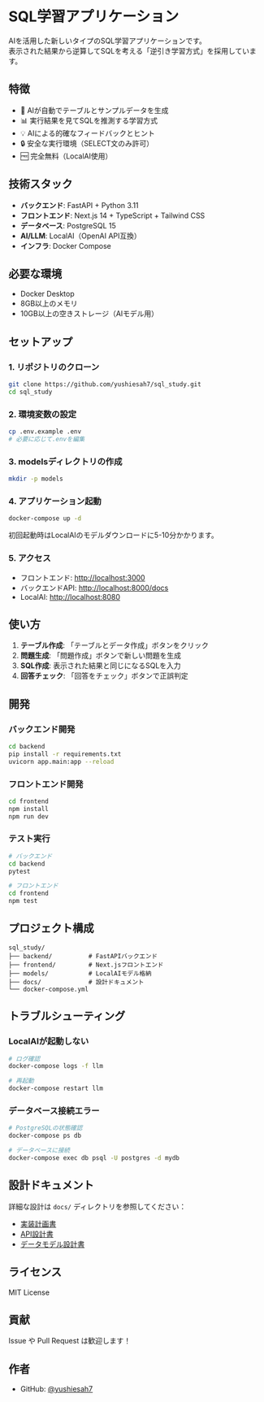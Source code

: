 # SQL学習アプリケーション

AIを活用した新しいタイプのSQL学習アプリケーションです。  
表示された結果から逆算してSQLを考える「逆引き学習方式」を採用しています。

## 特徴

- 🤖 AIが自動でテーブルとサンプルデータを生成
- 📊 実行結果を見てSQLを推測する学習方式
- 💡 AIによる的確なフィードバックとヒント
- 🔒 安全な実行環境（SELECT文のみ許可）
- 🆓 完全無料（LocalAI使用）

## 技術スタック

- **バックエンド**: FastAPI + Python 3.11
- **フロントエンド**: Next.js 14 + TypeScript + Tailwind CSS
- **データベース**: PostgreSQL 15
- **AI/LLM**: LocalAI（OpenAI API互換）
- **インフラ**: Docker Compose

## 必要な環境

- Docker Desktop
- 8GB以上のメモリ
- 10GB以上の空きストレージ（AIモデル用）

## セットアップ

### 1. リポジトリのクローン
```bash
git clone https://github.com/yushiesah7/sql_study.git
cd sql_study
```

### 2. 環境変数の設定
```bash
cp .env.example .env
# 必要に応じて.envを編集
```

### 3. modelsディレクトリの作成
```bash
mkdir -p models
```

### 4. アプリケーション起動
```bash
docker-compose up -d
```

初回起動時はLocalAIのモデルダウンロードに5-10分かかります。

### 5. アクセス
- フロントエンド: [http://localhost:3000](http://localhost:3000)
- バックエンドAPI: [http://localhost:8000/docs](http://localhost:8000/docs)
- LocalAI: [http://localhost:8080](http://localhost:8080)

## 使い方

1. **テーブル作成**: 「テーブルとデータ作成」ボタンをクリック
2. **問題生成**: 「問題作成」ボタンで新しい問題を生成
3. **SQL作成**: 表示された結果と同じになるSQLを入力
4. **回答チェック**: 「回答をチェック」ボタンで正誤判定

## 開発

### バックエンド開発
```bash
cd backend
pip install -r requirements.txt
uvicorn app.main:app --reload
```

### フロントエンド開発
```bash
cd frontend
npm install
npm run dev
```

### テスト実行
```bash
# バックエンド
cd backend
pytest

# フロントエンド
cd frontend
npm test
```

## プロジェクト構成
```
sql_study/
├── backend/          # FastAPIバックエンド
├── frontend/         # Next.jsフロントエンド
├── models/           # LocalAIモデル格納
├── docs/             # 設計ドキュメント
└── docker-compose.yml
```

## トラブルシューティング

### LocalAIが起動しない
```bash
# ログ確認
docker-compose logs -f llm

# 再起動
docker-compose restart llm
```

### データベース接続エラー
```bash
# PostgreSQLの状態確認
docker-compose ps db

# データベースに接続
docker-compose exec db psql -U postgres -d mydb
```

## 設計ドキュメント

詳細な設計は `docs/` ディレクトリを参照してください：
- [実装計画書](docs/design/implementation_plan.md)
- [API設計書](docs/design/03_api/)
- [データモデル設計書](docs/design/01_data_model/)

## ライセンス

MIT License

## 貢献

Issue や Pull Request は歓迎します！

## 作者

- GitHub: [@yushiesah7](https://github.com/yushiesah7)